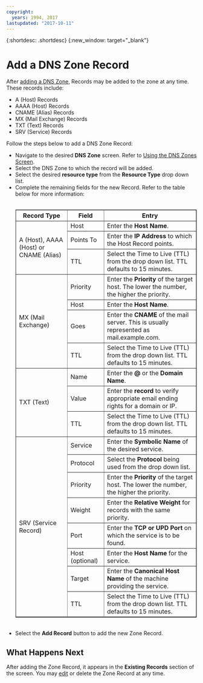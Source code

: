 ```yaml
---
copyright:
  years: 1994, 2017
lastupdated: "2017-10-11"
---
```


{:shortdesc: .shortdesc}
{:new_window: target="_blank"}

# Add a DNS Zone Record

After [adding a DNS Zone](add-dns-zone.html), Records may be added to the zone at any time. These records include:

* A (Host) Records
* AAAA (Host) Records
* CNAME (Alias) Records
* MX (Mail Exchange) Records
* TXT (Text) Records
* SRV (Service) Records

Follow the steps below to add a DNS Zone Record:

* Navigate to the desired **DNS Zone** screen. Refer to [Using the DNS Zones Screen](use-dns-zones-screen.html).
* Select the DNS Zone to which the record will be added.
* Select the desired **resource type** from the **Resource Type** drop down list.
* Complete the remaining fields for the new Record. Refer to the table below for more information:<br/><br/><table border="1"><tbody><tr><th scope="col">Record Type</th><th scope="col">Field</th><th scope="col">Entry</th></tr><tr><td rowspan="3">A (Host), AAAA (Host) or CNAME (Alias)</td><td>Host</td><td>Enter the <strong>Host Name</strong>.</td></tr><tr><td>Points To</td><td>Enter the <strong>IP Address</strong> to which the Host Record points.</td></tr><tr><td>TTL</td><td>Select the Time to Live (TTL) from the drop down list. TTL defaults to 15 minutes.</td></tr><tr><td rowspan="4">MX (Mail Exchange)</td><td>Priority</td><td>Enter the <strong>Priority</strong> of the target host. The lower the number, the higher the priority.</td></tr><tr><td>Host</td><td>Enter the <strong>Host Name</strong>.</td></tr><tr><td>Goes</td><td>Enter the <strong>CNAME</strong> of the mail server. This is usually represented as mail.example.com.</td></tr><tr><td>TTL</td><td>Select the Time to Live (TTL) from the drop down list. TTL defaults to 15 minutes.</td></tr><tr><td rowspan="3">TXT (Text)</td><td>Name</td><td>Enter the <strong>@</strong> or the <strong>Domain Name</strong>.</td></tr><tr><td>Value</td><td>Enter the <strong>record</strong> to verify appropriate email ending rights for a domain or IP.</td></tr><tr><td>TTL</td><td>Select the Time to Live (TTL) from the drop down list. TTL defaults to 15 minutes.</td></tr><tr><td rowspan="8">SRV (Service Record)</td><td>Service</td><td>Enter the <strong>Symbolic Name</strong> of the desired service.</td></tr><tr><td>Protocol</td><td>Select the <strong>Protocol</strong> being used from the drop down list.</td></tr><tr><td>Priority</td><td>Enter the <strong>Priority</strong> of the target host. The lower the number, the higher the priority.</td></tr><tr><td>Weight</td><td>Enter the <strong>Relative Weight</strong> for records with the same priority.</td></tr><tr><td>Port</td><td>Enter the <strong>TCP or UPD Port</strong> on which the service is to be found.</td></tr><tr><td>Host (optional)</td><td>Enter the <strong>Host Name</strong> for the service.</td></tr><tr><td>Target</td><td>Enter the <strong>Canonical Host Name</strong> of the machine providing the service.</td></tr><tr><td>TTL</td><td>Select the Time to Live (TTL) from the drop down list. TTL defaults to 15 minutes.</td></tr></tbody></table><br/>
* Select the **Add Record** button to add the new Zone Record.

## What Happens Next

After adding the Zone Record, it appears in the **Existing Records** section of the screen. You may [edit](edit-dns-zone-record.html) or delete the Zone Record at any time.
